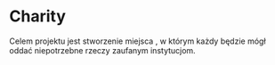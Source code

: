 <h1>Charity</H1>
Celem projektu jest stworzenie miejsca
, w którym każdy będzie mógł oddać niepotrzebne rzeczy zaufanym instytucjom.
